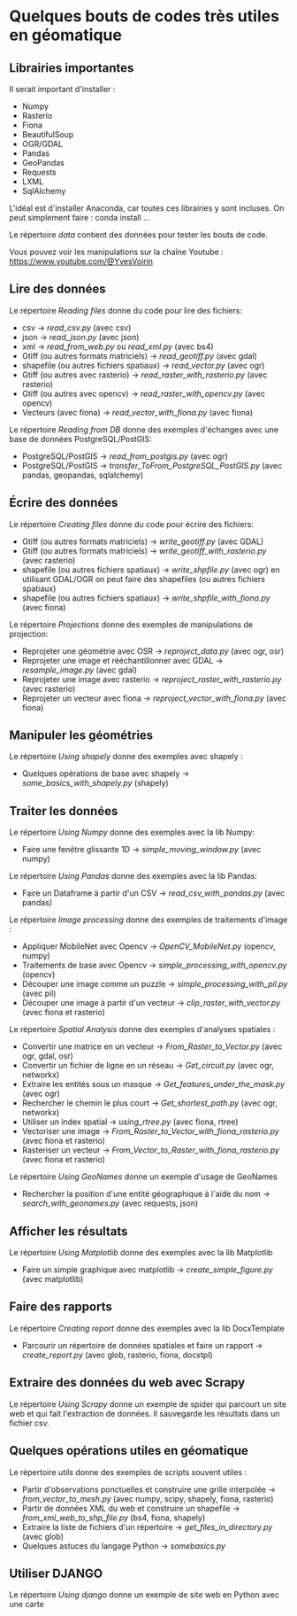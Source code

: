 # Quelques bouts de codes très utiles en géomatique

## Librairies importantes

Il serait important d'installer :
* Numpy
* Rasterio
* Fiona
* BeautifulSoup
* OGR/GDAL
* Pandas
* GeoPandas
* Requests
* LXML
* SqlAlchemy

L'idéal est d'installer Anaconda, car toutes ces librairies y sont incluses. On peut simplement faire : conda install ...

Le répertoire _data_ contient des données pour tester les bouts de code.

Vous pouvez voir les manipulations sur la chaîne Youtube : https://www.youtube.com/@YvesVoirin

## Lire des données

Le répertoire _Reading files_ donne du code pour lire des fichiers:
* csv -> _read_csv.py_  (avec csv)
* json -> _read_json.py_ (avec json)
* xml -> _read_from_web.py_ ou _read_xml.py_ (avec bs4)
* Gtiff (ou autres formats matriciels) -> _read_geotiff.py_ (avec gdal)
* shapefile (ou autres fichiers spatiaux) -> _read_vector.py_ (avec ogr)
* Gtiff (ou autres avec rasterio) -> _read_raster_with_rasterio.py_ (avec rasterio)
* Gtiff (ou autres avec opencv) -> _read_raster_with_opencv.py_ (avec opencv)
* Vecteurs (avec fiona) -> _read_vector_with_fiona.py_ (avec fiona)

Le répertoire _Reading from DB_ donne des exemples d'échanges avec une base de données PostgreSQL/PostGIS:
* PostgreSQL/PostGIS -> _read_from_postgis.py_ (avec ogr)
* PostgreSQL/PostGIS -> _transfer_ToFrom_PostgreSQL_PostGIS.py_ (avec pandas, geopandas, sqlalchemy)

## Écrire des données

Le répertoire _Creating files_ donne du code pour écrire des fichiers:
* Gtiff (ou autres formats matriciels) -> _write_geotiff.py_ (avec GDAL)
* Gtiff (ou autres formats matriciels) -> _write_geotiff_with_rasterio.py_ (avec rasterio)
* shapefile (ou autres fichiers spatiaux) -> _write_shpfile.py_ (avec ogr)
en utilisant GDAL/OGR on peut faire des shapefiles (ou autres fichiers spatiaux)
* shapefile (ou autres fichiers spatiaux) -> _write_shpfile_with_fiona.py_ (avec fiona)

Le répertoire _Projections_ donne des exemples de manipulations de projection:
* Reprojeter une géométrie avec OSR -> _reproject_data.py_ (avec ogr, osr)
* Reprojeter une image et rééchantillonner avec GDAL -> _resample_image.py_ (avec gdal)
* Reprojeter une image avec rasterio -> _reproject_raster_with_rasterio.py_ (avec rasterio)
* Reprojeter un vecteur avec fiona -> _reproject_vector_with_fiona.py_ (avec fiona)
## Manipuler les géométries

Le répertoire _Using shapely_ donne des exemples avec shapely :
* Quelques opérations de base avec shapely -> _some_basics_with_shapely.py_ (shapely)

## Traiter les données

Le répertoire _Using Numpy_ donne des exemples avec la lib Numpy:
* Faire une fenêtre glissante 1D -> _simple_moving_window.py_ (avec numpy)

Le répertoire _Using Pandas_ donne des exemples avec la lib Pandas:
* Faire un Dataframe à partir d'un CSV -> _read_csv_with_pandas.py_ (avec pandas)

Le répertoire _Image processing_ donne des exemples de traitements d'image :
* Appliquer MobileNet avec Opencv -> _OpenCV_MobileNet.py_ (opencv, numpy)
* Traitements de base avec Opencv -> _simple_processing_with_opencv.py_ (opencv)
* Découper une image comme un puzzle -> _simple_processing_with_pil.py_ (avec pil)
* Découper une image à partir d'un vecteur -> _clip_raster_with_vector.py_ (avec fiona et rasterio)

Le répertoire _Spatial Analysis_ donne des exemples d'analyses spatiales :
* Convertir une matrice en un vecteur -> _From_Raster_to_Vector.py_ (avec ogr, gdal, osr)
* Convertir un fichier de ligne en un réseau -> _Get_circuit.py_ (avec ogr, networkx)
* Extraire les entités sous un masque -> _Get_features_under_the_mask.py_ (avec ogr)
* Rechercher le chemin le plus court -> _Get_shortest_path.py_ (avec ogr, networkx)
* Utiliser un index spatial -> _using_rtree.py_ (avec fiona, rtree)
* Vectoriser une image -> _From_Raster_to_Vector_with_fiona_rasterio.py_ (avec fiona et rasterio)
* Rasteriser un vecteur -> _From_Vector_to_Raster_with_fiona_rasterio.py_ (avec fiona et rasterio)

Le répertoire _Using GeoNames_ donne un exemple d'usage de GeoNames
* Rechercher la position d'une entité géographique à l'aide du nom -> _search_with_geonames.py_ (avec requests, json)

## Afficher les résultats

Le répertoire _Using Matplotlib_ donne des exemples avec la lib Matplotlib
* Faire un simple graphique avec matplotlib -> _create_simple_figure.py_ (avec matplotlib)

## Faire des rapports

Le répertoire _Creating report_ donne des exemples avec la lib DocxTemplate
* Parcourir un répertoire de données spatiales et faire un rapport -> _create_report.py_ (avec glob, rasterio, fiona, docxtpl)

## Extraire des données du web avec Scrapy

Le répertoire _Using Scrapy_ donne un exemple de spider qui parcourt un site web et qui fait l'extraction de données. Il sauvegarde les résultats dans un fichier csv.

## Quelques opérations utiles en géomatique

Le répertoire _utils_ donne des exemples de scripts souvent utiles :
* Partir d'observations ponctuelles et construire une grille interpolée -> _from_vector_to_mesh.py_ (avec numpy, scipy, shapely, fiona, rasterio)
* Partir de données XML du web et construire un shapefile -> _from_xml_web_to_shp_file.py_ (bs4, fiona, shapely)
* Extraire la liste de fichiers d'un répertoire -> _get_files_in_directory.py_ (avec glob)
* Quelques astuces du langage Python -> _somebasics.py_

## Utiliser DJANGO

Le répertoire _Using django_ donne un exemple de site web en Python avec une carte